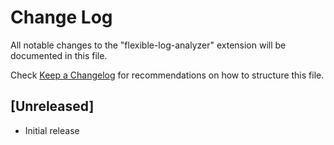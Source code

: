# Change Log

All notable changes to the "flexible-log-analyzer" extension will be documented in this file.

Check [Keep a Changelog](http://keepachangelog.com/) for recommendations on how to structure this file.

## [Unreleased]

- Initial release